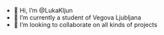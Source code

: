 - 👋 Hi, I’m @LukaKljun
- 🌱 I’m currently a student of Vegova Ljubljana
- 💞️ I’m looking to collaborate on all kinds of projects

<!---
LukaKljun/LukaKljun is a ✨ special ✨ repository because its `README.md` (this file) appears on your GitHub profile.
You can click the Preview link to take a look at your changes.
--->
